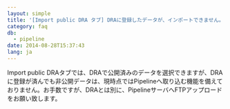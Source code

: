 ```yaml
---
layout: simple
title: '[Import public DRA タブ] DRAに登録したデータが、インポートできません。'
category: faq
db:
  - pipeline
date: 2014-08-28T15:37:43
lang: ja
---
```




Import public DRAタブでは、DRAで公開済みのデータを選択できますが、DRAに登録が済んでも非公開データは、現時点ではPipelineへ取り込む機能を備えておりません。お手数ですが、DRAとは別に、PipelineサーバへFTPアップロードをお願い致します。